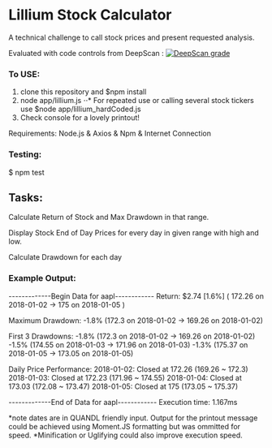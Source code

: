 # Lillium Stock Calculator
A technical challenge to call stock prices and present requested analysis.

Evaluated with code controls from DeepScan : 
[![DeepScan grade](https://deepscan.io/api/projects/3366/branches/29890/badge/grade.svg)](https://deepscan.io/dashboard#view=project&pid=3366&bid=29890)

### To USE:
1. clone this repository and $npm install
2. node app/lillium.js
⋅⋅* For repeated use or calling several stock tickers use $node app/lillium_hardCoded.js
3. Check console for a lovely printout!

Requirements: Node.js & Axios & Npm & Internet Connection

### Testing: 
$ npm test

## Tasks:
Calculate Return of Stock and Max Drawdown in that range.

Display Stock End of Day Prices for every day in given range with high and low.

Calculate Drawdown for each day

### Example Output:
-------------Begin Data for aapl------------
Return: $2.74 [1.6%] ( 172.26 on 2018-01-02 -> 175 on 2018-01-05 )

Maximum Drawdown: -1.8% (172.3 on 2018-01-02 -> 169.26 on 2018-01-02)

First 3 Drawdowns:
-1.8% (172.3 on 2018-01-02 -> 169.26 on 2018-01-02)
-1.5% (174.55 on 2018-01-03 -> 171.96 on 2018-01-03)
-1.3% (175.37 on 2018-01-05 -> 173.05 on 2018-01-05)

Daily Price Performance:
2018-01-02: Closed at 172.26 (169.26 ~ 172.3)
2018-01-03: Closed at 172.23 (171.96 ~ 174.55)
2018-01-04: Closed at 173.03 (172.08 ~ 173.47)
2018-01-05: Closed at 175 (173.05 ~ 175.37)

-------------End of Data for aapl------------
Execution time: 1.167ms

*note dates are in QUANDL friendly input.  Output for the printout message could be achieved using Moment.JS formatting but was ommitted for speed.
*Minification or Uglifying could also improve execution speed.